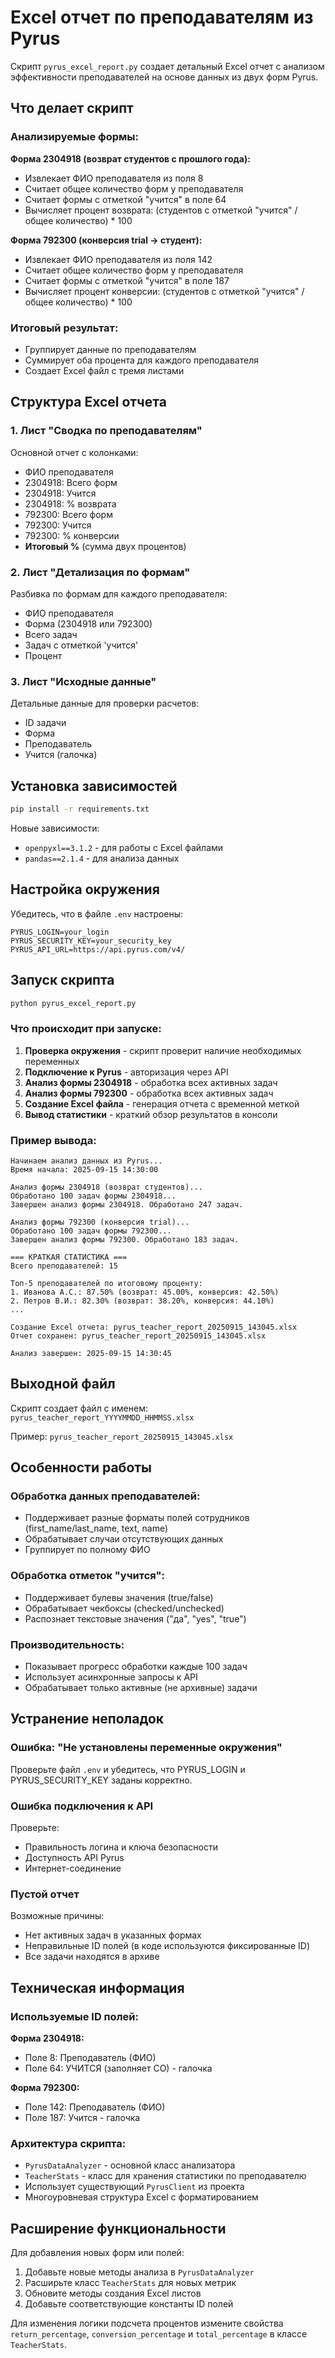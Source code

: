 # Excel отчет по преподавателям из Pyrus

Скрипт `pyrus_excel_report.py` создает детальный Excel отчет с анализом эффективности преподавателей на основе данных из двух форм Pyrus.

## Что делает скрипт

### Анализируемые формы:

**Форма 2304918 (возврат студентов с прошлого года):**
- Извлекает ФИО преподавателя из поля 8
- Считает общее количество форм у преподавателя  
- Считает формы с отметкой "учится" в поле 64
- Вычисляет процент возврата: (студентов с отметкой "учится" / общее количество) * 100

**Форма 792300 (конверсия trial → студент):**
- Извлекает ФИО преподавателя из поля 142
- Считает общее количество форм у преподавателя
- Считает формы с отметкой "учится" в поле 187  
- Вычисляет процент конверсии: (студентов с отметкой "учится" / общее количество) * 100

### Итоговый результат:
- Группирует данные по преподавателям
- Суммирует оба процента для каждого преподавателя
- Создает Excel файл с тремя листами

## Структура Excel отчета

### 1. Лист "Сводка по преподавателям"
Основной отчет с колонками:
- ФИО преподавателя
- 2304918: Всего форм 
- 2304918: Учится
- 2304918: % возврата
- 792300: Всего форм
- 792300: Учится  
- 792300: % конверсии
- **Итоговый %** (сумма двух процентов)

### 2. Лист "Детализация по формам"
Разбивка по формам для каждого преподавателя:
- ФИО преподавателя
- Форма (2304918 или 792300)
- Всего задач
- Задач с отметкой 'учится'
- Процент

### 3. Лист "Исходные данные"
Детальные данные для проверки расчетов:
- ID задачи
- Форма
- Преподаватель
- Учится (галочка)

## Установка зависимостей

```bash
pip install -r requirements.txt
```

Новые зависимости:
- `openpyxl==3.1.2` - для работы с Excel файлами
- `pandas==2.1.4` - для анализа данных

## Настройка окружения

Убедитесь, что в файле `.env` настроены:

```env
PYRUS_LOGIN=your_login
PYRUS_SECURITY_KEY=your_security_key
PYRUS_API_URL=https://api.pyrus.com/v4/
```

## Запуск скрипта

```bash
python pyrus_excel_report.py
```

### Что происходит при запуске:

1. **Проверка окружения** - скрипт проверит наличие необходимых переменных
2. **Подключение к Pyrus** - авторизация через API
3. **Анализ формы 2304918** - обработка всех активных задач
4. **Анализ формы 792300** - обработка всех активных задач  
5. **Создание Excel файла** - генерация отчета с временной меткой
6. **Вывод статистики** - краткий обзор результатов в консоли

### Пример вывода:

```
Начинаем анализ данных из Pyrus...
Время начала: 2025-09-15 14:30:00

Анализ формы 2304918 (возврат студентов)...
Обработано 100 задач формы 2304918...
Завершен анализ формы 2304918. Обработано 247 задач.

Анализ формы 792300 (конверсия trial)...
Обработано 100 задач формы 792300...
Завершен анализ формы 792300. Обработано 183 задач.

=== КРАТКАЯ СТАТИСТИКА ===
Всего преподавателей: 15

Топ-5 преподавателей по итоговому проценту:
1. Иванова А.С.: 87.50% (возврат: 45.00%, конверсия: 42.50%)
2. Петров В.И.: 82.30% (возврат: 38.20%, конверсия: 44.10%)
...

Создание Excel отчета: pyrus_teacher_report_20250915_143045.xlsx
Отчет сохранен: pyrus_teacher_report_20250915_143045.xlsx

Анализ завершен: 2025-09-15 14:30:45
```

## Выходной файл

Скрипт создает файл с именем: `pyrus_teacher_report_YYYYMMDD_HHMMSS.xlsx`

Пример: `pyrus_teacher_report_20250915_143045.xlsx`

## Особенности работы

### Обработка данных преподавателей:
- Поддерживает разные форматы полей сотрудников (first_name/last_name, text, name)
- Обрабатывает случаи отсутствующих данных
- Группирует по полному ФИО

### Обработка отметок "учится":
- Поддерживает булевы значения (true/false)
- Обрабатывает чекбоксы (checked/unchecked)  
- Распознает текстовые значения ("да", "yes", "true")

### Производительность:
- Показывает прогресс обработки каждые 100 задач
- Использует асинхронные запросы к API
- Обрабатывает только активные (не архивные) задачи

## Устранение неполадок

### Ошибка: "Не установлены переменные окружения"
Проверьте файл `.env` и убедитесь, что PYRUS_LOGIN и PYRUS_SECURITY_KEY заданы корректно.

### Ошибка подключения к API
Проверьте:
- Правильность логина и ключа безопасности
- Доступность API Pyrus
- Интернет-соединение

### Пустой отчет
Возможные причины:
- Нет активных задач в указанных формах
- Неправильные ID полей (в коде используются фиксированные ID)
- Все задачи находятся в архиве

## Техническая информация

### Используемые ID полей:

**Форма 2304918:**
- Поле 8: Преподаватель (ФИО)
- Поле 64: УЧИТСЯ (заполняет СО) - галочка

**Форма 792300:**  
- Поле 142: Преподаватель (ФИО)
- Поле 187: Учится - галочка

### Архитектура скрипта:
- `PyrusDataAnalyzer` - основной класс анализатора
- `TeacherStats` - класс для хранения статистики по преподавателю
- Использует существующий `PyrusClient` из проекта
- Многоуровневая структура Excel с форматированием

## Расширение функциональности

Для добавления новых форм или полей:

1. Добавьте новые методы анализа в `PyrusDataAnalyzer`
2. Расширьте класс `TeacherStats` для новых метрик
3. Обновите методы создания Excel листов
4. Добавьте соответствующие константы ID полей

Для изменения логики подсчета процентов измените свойства `return_percentage`, `conversion_percentage` и `total_percentage` в классе `TeacherStats`.
